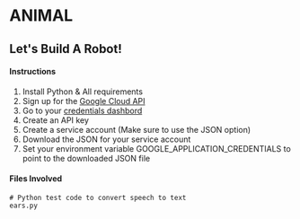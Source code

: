 # ANIMAL

## Let's Build A Robot!

#### Instructions

1. Install Python & All requirements
2. Sign up for the [Google Cloud API](https://cloud.google.com/)
3. Go to your [credentials dashbord](https://console.cloud.google.com/apis/credentials)
4. Create an API key
5. Create a service account (Make sure to use the JSON option)
6. Download the JSON for your service account
7. Set your environment variable GOOGLE_APPLICATION_CREDENTIALS to point to the downloaded JSON file

#### Files Involved

```
# Python test code to convert speech to text
ears.py
```

